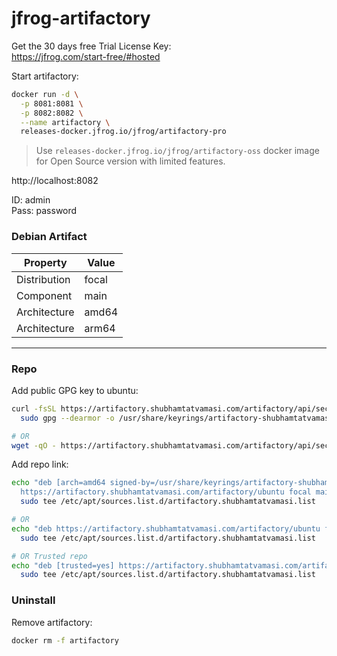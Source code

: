 # jfrog-artifactory

Get the 30 days free Trial License Key: \
https://jfrog.com/start-free/#hosted

Start artifactory:
```bash
docker run -d \
  -p 8081:8081 \
  -p 8082:8082 \
  --name artifactory \
  releases-docker.jfrog.io/jfrog/artifactory-pro
```
>  Use `releases-docker.jfrog.io/jfrog/artifactory-oss` docker image for Open Source version with limited features.

http://localhost:8082

ID: admin \
Pass: password

### Debian Artifact

Property | Value
---|---
Distribution | focal
Component | main
Architecture | amd64
Architecture | arm64

---

### Repo

Add public GPG key to ubuntu:
```bash
curl -fsSL https://artifactory.shubhamtatvamasi.com/artifactory/api/security/keypair/rsa/public | \
  sudo gpg --dearmor -o /usr/share/keyrings/artifactory-shubhamtatvamasi-keyring.gpg

# OR
wget -qO - https://artifactory.shubhamtatvamasi.com/artifactory/api/security/keypair/rsa/public | sudo apt-key add -
```

Add repo link:
```bash
echo "deb [arch=amd64 signed-by=/usr/share/keyrings/artifactory-shubhamtatvamasi-keyring.gpg] \
  https://artifactory.shubhamtatvamasi.com/artifactory/ubuntu focal main" | 
  sudo tee /etc/apt/sources.list.d/artifactory.shubhamtatvamasi.list

# OR
echo "deb https://artifactory.shubhamtatvamasi.com/artifactory/ubuntu focal main" | \
  sudo tee /etc/apt/sources.list.d/artifactory.shubhamtatvamasi.list

# OR Trusted repo
echo "deb [trusted=yes] https://artifactory.shubhamtatvamasi.com/artifactory/ubuntu focal main" | \
  sudo tee /etc/apt/sources.list.d/artifactory.shubhamtatvamasi.list
```


### Uninstall

Remove artifactory:
```bash
docker rm -f artifactory
```
